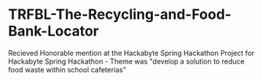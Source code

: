 # TRFBL-The-Recycling-and-Food-Bank-Locator
 Recieved Honorable mention at the Hackabyte Spring Hackathon
 Project for Hackabyte Spring Hackathon - Theme was "develop a solution to reduce food waste within school cafeterias"
